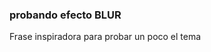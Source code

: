 <!DOCTYPE html>
<html lang="en">
<head>
    <meta charset="UTF-8">
    <meta name="viewport" content="width=device-width, initial-scale=1.0">
    <title>Pagina para probar</title>
    <link rel="stylesheet" href="Styles.css">
</head>
<body>
    <span class="desenfocado">
        <h3>probando efecto BLUR</h3>
        <p>Frase inspiradora para probar un poco el tema</p>
    </span>
</body>
</html>

